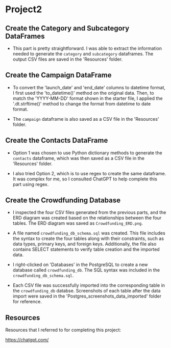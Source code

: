 # Project2

## Create the Category and Subcategory DataFrames

- This part is pretty straightforward. I was able to extract the information needed to generate the `category` and `subcategory` dataframes. The output CSV files are saved in the 'Resources' folder.

## Create the Campaign DataFrame

- To convert the 'launch_date' and 'end_date' columns to datetime format, I first used the 'to_datetime()' method on the original data. Then, to match the 'YYYY-MM-DD' format shown in the starter file, I applied the '.dt.strftime()' method to change the format from datetime to date format.

- The `campaign` dataframe is also saved as a CSV file in the 'Resources' folder.

## Create the Contacts DataFrame

- Option 1 was chosen to use Python dictionary methods to generate the `contacts` dataframe, which was then saved as a CSV file in the 'Resources' folder.

- I also tried Option 2, which is to use regex to create the same dataframe. It was complex for me, so I consulted ChatGPT to help complete this part using regex.

## Create the Crowdfunding Database

- I inspected the four CSV files generated from the previous parts, and the ERD diagram was created based on the relationships between the four tables. The ERD diagram was saved as `Crowdfunding_ERD.png`.

- A file named `crowdfunding_db_schema.sql` was created. This file includes the syntax to create the four tables along with their constraints, such as data types, primary keys, and foreign keys. Additionally, the file also contains SELECT statements to verify table creation and the imported data.

- I right-clicked on 'Databases' in the PostgreSQL to create a new database called `crowdfunding_db`. The SQL syntax was included in the `crowdfunding_db_schema.sql`.

- Each CSV file was successfully imported into the corresponding table in the `crowdfunding_db` databse. Screenshots of each table after the data import were saved in the 'Postgres_screenshots_data_imported' folder for reference.

## Resources

Resources that I referred to for completing this project:

<https://chatgpt.com/>